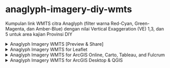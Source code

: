 # anaglyph-imagery-diy-wmts
Kumpulan link WMTS citra Anaglyph (filter warna Red-Cyan, Green-Magenta, dan Amber-Blue) dengan nilai Vertical Exaggeration (VE) 1,3, dan 5 untuk area kajian Provinsi DIY

<details>
  <summary>Anaglyph Imagery WMTS [Preview & Share]</summary><p>
  
## LANDSAT8+SRTMv.3
* Red-Cyan
1. VE1 > https://api.mapbox.com/styles/v1/rifkifau/cjdelisps3si22rmuad8lc1zx.html?fresh=true&title=true&access_token=pk.eyJ1Ijoicmlma2lmYXUiLCJhIjoiY2pkY3B4a3poMzYzbjMzcjJremE2bWs1OCJ9.J9sISIYJq9fmTI76aM4gJw#9.4/-7.872884/110.423550/0
1. VE3 > https://api.mapbox.com/styles/v1/rifkifau/cjdelkxj400av2rquff502vit.html?fresh=true&title=true&access_token=pk.eyJ1Ijoicmlma2lmYXUiLCJhIjoiY2pkY3B4a3poMzYzbjMzcjJremE2bWs1OCJ9.J9sISIYJq9fmTI76aM4gJw#9.4/-7.868193/110.477682/0
1. VE5 > https://api.mapbox.com/styles/v1/rifkifau/cjdelndts3hzr2rr2eka5te0f.html?fresh=true&title=true&access_token=pk.eyJ1Ijoicmlma2lmYXUiLCJhIjoiY2pkY3B4a3poMzYzbjMzcjJremE2bWs1OCJ9.J9sISIYJq9fmTI76aM4gJw#9.4/-7.872884/110.423550/0
* Green-Magenta
1. VE1 > https://api.mapbox.com/styles/v1/rifkifau/cjdelvgq80a502rnwew37xo4r.html?fresh=true&title=true&access_token=pk.eyJ1Ijoicmlma2lmYXUiLCJhIjoiY2pkY3B4a3poMzYzbjMzcjJremE2bWs1OCJ9.J9sISIYJq9fmTI76aM4gJw#9.4/-7.872884/110.423550/0
1. VE3 > https://api.mapbox.com/styles/v1/rifkifau/cjdelwy280a8r2smsv5ibdnj6.html?fresh=true&title=true&access_token=pk.eyJ1Ijoicmlma2lmYXUiLCJhIjoiY2pkY3B4a3poMzYzbjMzcjJremE2bWs1OCJ9.J9sISIYJq9fmTI76aM4gJw#9.4/-7.872884/110.423550/0
1. VE5 > https://api.mapbox.com/styles/v1/rifkifau/cjdelyajd0a8e2rpk2agrfdsj.html?fresh=true&title=true&access_token=pk.eyJ1Ijoicmlma2lmYXUiLCJhIjoiY2pkY3B4a3poMzYzbjMzcjJremE2bWs1OCJ9.J9sISIYJq9fmTI76aM4gJw#9.4/-7.872884/110.423550/0
* Amber-Blue
1. VE1 > https://api.mapbox.com/styles/v1/rifkifau/cjdelpcks0a132sqek8nzekae.html?fresh=true&title=true&access_token=pk.eyJ1Ijoicmlma2lmYXUiLCJhIjoiY2pkY3B4a3poMzYzbjMzcjJremE2bWs1OCJ9.J9sISIYJq9fmTI76aM4gJw#9.4/-7.872884/110.423550/0
1. VE3 > https://api.mapbox.com/styles/v1/rifkifau/cjdelqrlc1xqn2rmuiftr631c.html?fresh=true&title=true&access_token=pk.eyJ1Ijoicmlma2lmYXUiLCJhIjoiY2pkY3B4a3poMzYzbjMzcjJremE2bWs1OCJ9.J9sISIYJq9fmTI76aM4gJw#9.3/-7.898727/110.453669/0
1. VE5 > https://api.mapbox.com/styles/v1/rifkifau/cjdelso2o1xsc2rmuiatecpb7.html?fresh=true&title=true&access_token=pk.eyJ1Ijoicmlma2lmYXUiLCJhIjoiY2pkY3B4a3poMzYzbjMzcjJremE2bWs1OCJ9.J9sISIYJq9fmTI76aM4gJw#9.4/-7.872884/110.423550/0

## ASTER1T+ASTER DSM
* Red-Cyan
1. VE1 > https://api.mapbox.com/styles/v1/rifkifau/cjdem0zy60aa32rnwxi6ogkm2.html?fresh=true&title=true&access_token=pk.eyJ1Ijoicmlma2lmYXUiLCJhIjoiY2pkY3B4a3poMzYzbjMzcjJremE2bWs1OCJ9.J9sISIYJq9fmTI76aM4gJw#9.4/-7.872884/110.423550/0
1. VE3 > https://api.mapbox.com/styles/v1/rifkifau/cjdem2alo05zu2rsfcsz26b85.html?fresh=true&title=true&access_token=pk.eyJ1Ijoicmlma2lmYXUiLCJhIjoiY2pkY3B4a3poMzYzbjMzcjJremE2bWs1OCJ9.J9sISIYJq9fmTI76aM4gJw#9.4/-7.872884/110.423550/0
1. VE5 > https://api.mapbox.com/styles/v1/rifkifau/cjdem38ds060p2rsfyp284mgc.html?fresh=true&title=true&access_token=pk.eyJ1Ijoicmlma2lmYXUiLCJhIjoiY2pkY3B4a3poMzYzbjMzcjJremE2bWs1OCJ9.J9sISIYJq9fmTI76aM4gJw#9.4/-7.872884/110.423550/0
* Green-Magenta
1. VE1 > https://api.mapbox.com/styles/v1/rifkifau/cjdem5isl0ag62sqe4yqdkrij.html?fresh=true&title=true&access_token=pk.eyJ1Ijoicmlma2lmYXUiLCJhIjoiY2pkY3B4a3poMzYzbjMzcjJremE2bWs1OCJ9.J9sISIYJq9fmTI76aM4gJw#9.4/-7.872884/110.423550/0
1. VE3 > https://api.mapbox.com/styles/v1/rifkifau/cjdem6jhy4o3v2rml9tw08hgm.html?fresh=true&title=true&access_token=pk.eyJ1Ijoicmlma2lmYXUiLCJhIjoiY2pkY3B4a3poMzYzbjMzcjJremE2bWs1OCJ9.J9sISIYJq9fmTI76aM4gJw#9.4/-7.872884/110.423550/0
1. VE5 > https://api.mapbox.com/styles/v1/rifkifau/cjdem7jkkcstc2sp5icla6bwy.html?fresh=true&title=true&access_token=pk.eyJ1Ijoicmlma2lmYXUiLCJhIjoiY2pkY3B4a3poMzYzbjMzcjJremE2bWs1OCJ9.J9sISIYJq9fmTI76aM4gJw#9.4/-7.872884/110.423550/0
* Amber-Blue
1. VE1 > https://api.mapbox.com/styles/v1/rifkifau/cjdem8vmu0ai32sobsgxiqunz.html?fresh=true&title=true&access_token=pk.eyJ1Ijoicmlma2lmYXUiLCJhIjoiY2pkY3B4a3poMzYzbjMzcjJremE2bWs1OCJ9.J9sISIYJq9fmTI76aM4gJw#9.4/-7.872884/110.423550/0
1. VE3 > https://api.mapbox.com/styles/v1/rifkifau/cjdem9u1qer3q2smnb160anzw.html?fresh=true&title=true&access_token=pk.eyJ1Ijoicmlma2lmYXUiLCJhIjoiY2pkY3B4a3poMzYzbjMzcjJremE2bWs1OCJ9.J9sISIYJq9fmTI76aM4gJw#9.4/-7.872884/110.423550/0
1. VE5 > https://api.mapbox.com/styles/v1/rifkifau/cjdematv8csu32ro3j0cqr8qn.html?fresh=true&title=true&access_token=pk.eyJ1Ijoicmlma2lmYXUiLCJhIjoiY2pkY3B4a3poMzYzbjMzcjJremE2bWs1OCJ9.J9sISIYJq9fmTI76aM4gJw#9.4/-7.872884/110.423550/0

## SENTINEL2A+ALOS PALSAR
* Red-Cyan
1. ==VE1 > https://api.mapbox.com/styles/v1/rifkifau/cjdemnbniep0e2rpnuehekd91.html?fresh=true&title=true&access_token=pk.eyJ1Ijoicmlma2lmYXUiLCJhIjoiY2pkY3B4a3poMzYzbjMzcjJremE2bWs1OCJ9.J9sISIYJq9fmTI76aM4gJw#9.4/-7.872884/110.423550/0
1. VE3 > https://api.mapbox.com/styles/v1/rifkifau/cjdemp0o0epdp2tokvurwwnhv.html?fresh=true&title=true&access_token=pk.eyJ1Ijoicmlma2lmYXUiLCJhIjoiY2pkY3B4a3poMzYzbjMzcjJremE2bWs1OCJ9.J9sISIYJq9fmTI76aM4gJw#9.4/-7.872884/110.423550/0
1. VE5 > https://api.mapbox.com/styles/v1/rifkifau/cjdemrxbdep0n2smd3isz8pwe.html?fresh=true&title=true&access_token=pk.eyJ1Ijoicmlma2lmYXUiLCJhIjoiY2pkY3B4a3poMzYzbjMzcjJremE2bWs1OCJ9.J9sISIYJq9fmTI76aM4gJw#9.4/-7.872884/110.423550/0
* Green-Magenta
1. VE1 > https://api.mapbox.com/styles/v1/rifkifau/cjdemv7wcepeu2rph2icz7ey7.html?fresh=true&title=true&access_token=pk.eyJ1Ijoicmlma2lmYXUiLCJhIjoiY2pkY3B4a3poMzYzbjMzcjJremE2bWs1OCJ9.J9sISIYJq9fmTI76aM4gJw#9.4/-7.872884/110.423550/0
1. VE3 > https://api.mapbox.com/styles/v1/rifkifau/cjdemwke7ep8m2rpnj7u7xhpo.html?fresh=true&title=true&access_token=pk.eyJ1Ijoicmlma2lmYXUiLCJhIjoiY2pkY3B4a3poMzYzbjMzcjJremE2bWs1OCJ9.J9sISIYJq9fmTI76aM4gJw#9.4/-7.872884/110.423550/0
1. VE5 > https://api.mapbox.com/styles/v1/rifkifau/cjdemxx1fcx2t2spd9gzs00ei.html?fresh=true&title=true&access_token=pk.eyJ1Ijoicmlma2lmYXUiLCJhIjoiY2pkY3B4a3poMzYzbjMzcjJremE2bWs1OCJ9.J9sISIYJq9fmTI76aM4gJw#9.4/-7.872884/110.423550/0
* Amber-Blue
1. VE1 > https://api.mapbox.com/styles/v1/rifkifau/cjdf5k3lx56652rmldibip8p0.html?fresh=true&title=true&access_token=pk.eyJ1Ijoicmlma2lmYXUiLCJhIjoiY2pkY3B4a3poMzYzbjMzcjJremE2bWs1OCJ9.J9sISIYJq9fmTI76aM4gJw#9.4/-7.872884/110.423550/0
1. VE3 > https://api.mapbox.com/styles/v1/rifkifau/cjdf5l0w30sjd2smsafqb1vaf.html?fresh=true&title=true&access_token=pk.eyJ1Ijoicmlma2lmYXUiLCJhIjoiY2pkY3B4a3poMzYzbjMzcjJremE2bWs1OCJ9.J9sISIYJq9fmTI76aM4gJw#9.4/-7.872884/110.423550/0
1. VE5 > https://api.mapbox.com/styles/v1/rifkifau/cjdf5lpfj0mdp2spksbvfcfh8.html?fresh=true&title=true&access_token=pk.eyJ1Ijoicmlma2lmYXUiLCJhIjoiY2pkY3B4a3poMzYzbjMzcjJremE2bWs1OCJ9.J9sISIYJq9fmTI76aM4gJw#9.4/-7.872884/110.423550/0
</p></details>

<details>
  <summary>Anaglyph Imagery WMTS for Leaflet</summary><p>
  
## LANDSAT8+SRTMv.3
* Red-Cyan
1. VE1 
``` 
https://api.mapbox.com/styles/v1/rifkifau/cjdelisps3si22rmuad8lc1zx/tiles/256/{z}/{x}/{y}?access_token=pk.eyJ1Ijoicmlma2lmYXUiLCJhIjoiY2pkY3B4a3poMzYzbjMzcjJremE2bWs1OCJ9.J9sISIYJq9fmTI76aM4gJw
```
1. VE3 
``` 
https://api.mapbox.com/styles/v1/rifkifau/cjdelkxj400av2rquff502vit/tiles/256/{z}/{x}/{y}?access_token=pk.eyJ1Ijoicmlma2lmYXUiLCJhIjoiY2pkY3B4a3poMzYzbjMzcjJremE2bWs1OCJ9.J9sISIYJq9fmTI76aM4gJw
```
1. VE5 
``` 
https://api.mapbox.com/styles/v1/rifkifau/cjdelndts3hzr2rr2eka5te0f/tiles/256/{z}/{x}/{y}?access_token=pk.eyJ1Ijoicmlma2lmYXUiLCJhIjoiY2pkY3B4a3poMzYzbjMzcjJremE2bWs1OCJ9.J9sISIYJq9fmTI76aM4gJw
```
* Green-Magenta
1. VE1 
``` 
https://api.mapbox.com/styles/v1/rifkifau/cjdelvgq80a502rnwew37xo4r/tiles/256/{z}/{x}/{y}?access_token=pk.eyJ1Ijoicmlma2lmYXUiLCJhIjoiY2pkY3B4a3poMzYzbjMzcjJremE2bWs1OCJ9.J9sISIYJq9fmTI76aM4gJw
```
1. VE3 
``` 
https://api.mapbox.com/styles/v1/rifkifau/cjdelwy280a8r2smsv5ibdnj6/tiles/256/{z}/{x}/{y}?access_token=pk.eyJ1Ijoicmlma2lmYXUiLCJhIjoiY2pkY3B4a3poMzYzbjMzcjJremE2bWs1OCJ9.J9sISIYJq9fmTI76aM4gJw
```
1. VE5 
``` 
https://api.mapbox.com/styles/v1/rifkifau/cjdelyajd0a8e2rpk2agrfdsj/tiles/256/{z}/{x}/{y}?access_token=pk.eyJ1Ijoicmlma2lmYXUiLCJhIjoiY2pkY3B4a3poMzYzbjMzcjJremE2bWs1OCJ9.J9sISIYJq9fmTI76aM4gJw
```
* Amber-Blue
1. VE1 
``` 
https://api.mapbox.com/styles/v1/rifkifau/cjdelpcks0a132sqek8nzekae/tiles/256/{z}/{x}/{y}?access_token=pk.eyJ1Ijoicmlma2lmYXUiLCJhIjoiY2pkY3B4a3poMzYzbjMzcjJremE2bWs1OCJ9.J9sISIYJq9fmTI76aM4gJw
```
1. VE3 
``` 
https://api.mapbox.com/styles/v1/rifkifau/cjdelqrlc1xqn2rmuiftr631c/tiles/256/{z}/{x}/{y}?access_token=pk.eyJ1Ijoicmlma2lmYXUiLCJhIjoiY2pkY3B4a3poMzYzbjMzcjJremE2bWs1OCJ9.J9sISIYJq9fmTI76aM4gJw
```
1. VE5 
``` 
https://api.mapbox.com/styles/v1/rifkifau/cjdelso2o1xsc2rmuiatecpb7/tiles/256/{z}/{x}/{y}?access_token=pk.eyJ1Ijoicmlma2lmYXUiLCJhIjoiY2pkY3B4a3poMzYzbjMzcjJremE2bWs1OCJ9.J9sISIYJq9fmTI76aM4gJw
```

## ASTER1T+ASTER DSM
* Red-Cyan
1. VE1 
``` 
https://api.mapbox.com/styles/v1/rifkifau/cjdem0zy60aa32rnwxi6ogkm2/tiles/256/{z}/{x}/{y}?access_token=pk.eyJ1Ijoicmlma2lmYXUiLCJhIjoiY2pkY3B4a3poMzYzbjMzcjJremE2bWs1OCJ9.J9sISIYJq9fmTI76aM4gJw
``` 
1. VE3 
``` 
https://api.mapbox.com/styles/v1/rifkifau/cjdem2alo05zu2rsfcsz26b85/tiles/256/{z}/{x}/{y}?access_token=pk.eyJ1Ijoicmlma2lmYXUiLCJhIjoiY2pkY3B4a3poMzYzbjMzcjJremE2bWs1OCJ9.J9sISIYJq9fmTI76aM4gJw
```
1. VE5 
``` 
https://api.mapbox.com/styles/v1/rifkifau/cjdem38ds060p2rsfyp284mgc/tiles/256/{z}/{x}/{y}?access_token=pk.eyJ1Ijoicmlma2lmYXUiLCJhIjoiY2pkY3B4a3poMzYzbjMzcjJremE2bWs1OCJ9.J9sISIYJq9fmTI76aM4gJw
```
* Green-Magenta
1. VE1 
``` 
https://api.mapbox.com/styles/v1/rifkifau/cjdem5isl0ag62sqe4yqdkrij/tiles/256/{z}/{x}/{y}?access_token=pk.eyJ1Ijoicmlma2lmYXUiLCJhIjoiY2pkY3B4a3poMzYzbjMzcjJremE2bWs1OCJ9.J9sISIYJq9fmTI76aM4gJw
```
1. VE3 
``` 
https://api.mapbox.com/styles/v1/rifkifau/cjdem6jhy4o3v2rml9tw08hgm/tiles/256/{z}/{x}/{y}?access_token=pk.eyJ1Ijoicmlma2lmYXUiLCJhIjoiY2pkY3B4a3poMzYzbjMzcjJremE2bWs1OCJ9.J9sISIYJq9fmTI76aM4gJw
```
1. VE5 
``` 
https://api.mapbox.com/styles/v1/rifkifau/cjdem7jkkcstc2sp5icla6bwy/tiles/256/{z}/{x}/{y}?access_token=pk.eyJ1Ijoicmlma2lmYXUiLCJhIjoiY2pkY3B4a3poMzYzbjMzcjJremE2bWs1OCJ9.J9sISIYJq9fmTI76aM4gJw
```
* Amber-Blue
1. VE1 
``` 
https://api.mapbox.com/styles/v1/rifkifau/cjdem8vmu0ai32sobsgxiqunz/tiles/256/{z}/{x}/{y}?access_token=pk.eyJ1Ijoicmlma2lmYXUiLCJhIjoiY2pkY3B4a3poMzYzbjMzcjJremE2bWs1OCJ9.J9sISIYJq9fmTI76aM4gJw
```
1. VE3 
``` 
https://api.mapbox.com/styles/v1/rifkifau/cjdem9u1qer3q2smnb160anzw/tiles/256/{z}/{x}/{y}?access_token=pk.eyJ1Ijoicmlma2lmYXUiLCJhIjoiY2pkY3B4a3poMzYzbjMzcjJremE2bWs1OCJ9.J9sISIYJq9fmTI76aM4gJw
```
1. VE5 
```  
https://api.mapbox.com/styles/v1/rifkifau/cjdematv8csu32ro3j0cqr8qn/tiles/256/{z}/{x}/{y}?access_token=pk.eyJ1Ijoicmlma2lmYXUiLCJhIjoiY2pkY3B4a3poMzYzbjMzcjJremE2bWs1OCJ9.J9sISIYJq9fmTI76aM4gJw
```

## SENTINEL2A+ALOS PALSAR
* Red-Cyan
1. VE1 
``` 
https://api.mapbox.com/styles/v1/rifkifau/cjdemnbniep0e2rpnuehekd91/tiles/256/{z}/{x}/{y}?access_token=pk.eyJ1Ijoicmlma2lmYXUiLCJhIjoiY2pkY3B4a3poMzYzbjMzcjJremE2bWs1OCJ9.J9sISIYJq9fmTI76aM4gJw
```
1. VE3 
``` 
https://api.mapbox.com/styles/v1/rifkifau/cjdemp0o0epdp2tokvurwwnhv/tiles/256/{z}/{x}/{y}?access_token=pk.eyJ1Ijoicmlma2lmYXUiLCJhIjoiY2pkY3B4a3poMzYzbjMzcjJremE2bWs1OCJ9.J9sISIYJq9fmTI76aM4gJw
```
1. VE5 
``` 
https://api.mapbox.com/styles/v1/rifkifau/cjdemrxbdep0n2smd3isz8pwe/tiles/256/{z}/{x}/{y}?access_token=pk.eyJ1Ijoicmlma2lmYXUiLCJhIjoiY2pkY3B4a3poMzYzbjMzcjJremE2bWs1OCJ9.J9sISIYJq9fmTI76aM4gJw
```
* Green-Magenta
1. VE1 
``` 
https://api.mapbox.com/styles/v1/rifkifau/cjdemv7wcepeu2rph2icz7ey7/tiles/256/{z}/{x}/{y}?access_token=pk.eyJ1Ijoicmlma2lmYXUiLCJhIjoiY2pkY3B4a3poMzYzbjMzcjJremE2bWs1OCJ9.J9sISIYJq9fmTI76aM4gJw
```
1. VE3 
``` 
https://api.mapbox.com/styles/v1/rifkifau/cjdemwke7ep8m2rpnj7u7xhpo/tiles/256/{z}/{x}/{y}?access_token=pk.eyJ1Ijoicmlma2lmYXUiLCJhIjoiY2pkY3B4a3poMzYzbjMzcjJremE2bWs1OCJ9.J9sISIYJq9fmTI76aM4gJw
```
1. VE5 
``` 
https://api.mapbox.com/styles/v1/rifkifau/cjdemxx1fcx2t2spd9gzs00ei/tiles/256/{z}/{x}/{y}?access_token=pk.eyJ1Ijoicmlma2lmYXUiLCJhIjoiY2pkY3B4a3poMzYzbjMzcjJremE2bWs1OCJ9.J9sISIYJq9fmTI76aM4gJw
```
* Amber-Blue
1. VE1 
``` 
https://api.mapbox.com/styles/v1/rifkifau/cjdf5k3lx56652rmldibip8p0/tiles/256/{z}/{x}/{y}?access_token=pk.eyJ1Ijoicmlma2lmYXUiLCJhIjoiY2pkY3B4a3poMzYzbjMzcjJremE2bWs1OCJ9.J9sISIYJq9fmTI76aM4gJw
```
1. VE3 
``` 
https://api.mapbox.com/styles/v1/rifkifau/cjdf5l0w30sjd2smsafqb1vaf/tiles/256/{z}/{x}/{y}?access_token=pk.eyJ1Ijoicmlma2lmYXUiLCJhIjoiY2pkY3B4a3poMzYzbjMzcjJremE2bWs1OCJ9.J9sISIYJq9fmTI76aM4gJw
```
1. VE5 
``` 
https://api.mapbox.com/styles/v1/rifkifau/cjdf5lpfj0mdp2spksbvfcfh8/tiles/256/{z}/{x}/{y}?access_token=pk.eyJ1Ijoicmlma2lmYXUiLCJhIjoiY2pkY3B4a3poMzYzbjMzcjJremE2bWs1OCJ9.J9sISIYJq9fmTI76aM4gJw
```

</p></details>

<details>
  <summary>Anaglyph Imagery WMTS for ArcGIS Online, Carto, Tableau, and Fulcrum</summary><p>
  
## LANDSAT8 & SRTMv.3
* Red-Cyan
1. VE1 
``` 
https://api.mapbox.com/styles/v1/rifkifau/cjdelisps3si22rmuad8lc1zx/tiles/256/{level}/{col}/{row}@2x?access_token=pk.eyJ1Ijoicmlma2lmYXUiLCJhIjoiY2pkY3B4a3poMzYzbjMzcjJremE2bWs1OCJ9.J9sISIYJq9fmTI76aM4gJw
```
1. VE3 
``` 
https://api.mapbox.com/styles/v1/rifkifau/cjdelkxj400av2rquff502vit/tiles/256/{level}/{col}/{row}@2x?access_token=pk.eyJ1Ijoicmlma2lmYXUiLCJhIjoiY2pkY3B4a3poMzYzbjMzcjJremE2bWs1OCJ9.J9sISIYJq9fmTI76aM4gJw
```
1. VE5 
``` 
https://api.mapbox.com/styles/v1/rifkifau/cjdelndts3hzr2rr2eka5te0f/tiles/256/{level}/{col}/{row}@2x?access_token=pk.eyJ1Ijoicmlma2lmYXUiLCJhIjoiY2pkY3B4a3poMzYzbjMzcjJremE2bWs1OCJ9.J9sISIYJq9fmTI76aM4gJw
```
* Green-Magenta
1. VE1 
``` 
https://api.mapbox.com/styles/v1/rifkifau/cjdelvgq80a502rnwew37xo4r/tiles/256/{level}/{col}/{row}@2x?access_token=pk.eyJ1Ijoicmlma2lmYXUiLCJhIjoiY2pkY3B4a3poMzYzbjMzcjJremE2bWs1OCJ9.J9sISIYJq9fmTI76aM4gJw
```
1. VE3 
``` 
https://api.mapbox.com/styles/v1/rifkifau/cjdelwy280a8r2smsv5ibdnj6/tiles/256/{level}/{col}/{row}@2x?access_token=pk.eyJ1Ijoicmlma2lmYXUiLCJhIjoiY2pkY3B4a3poMzYzbjMzcjJremE2bWs1OCJ9.J9sISIYJq9fmTI76aM4gJw
```
1. VE5 
``` 
https://api.mapbox.com/styles/v1/rifkifau/cjdelyajd0a8e2rpk2agrfdsj/tiles/256/{level}/{col}/{row}@2x?access_token=pk.eyJ1Ijoicmlma2lmYXUiLCJhIjoiY2pkY3B4a3poMzYzbjMzcjJremE2bWs1OCJ9.J9sISIYJq9fmTI76aM4gJw
```
* Amber-Blue
1. VE1 
``` 
https://api.mapbox.com/styles/v1/rifkifau/cjdelpcks0a132sqek8nzekae/tiles/256/{level}/{col}/{row}@2x?access_token=pk.eyJ1Ijoicmlma2lmYXUiLCJhIjoiY2pkY3B4a3poMzYzbjMzcjJremE2bWs1OCJ9.J9sISIYJq9fmTI76aM4gJw
```
1. VE3 
``` 
https://api.mapbox.com/styles/v1/rifkifau/cjdelqrlc1xqn2rmuiftr631c/tiles/256/{level}/{col}/{row}@2x?access_token=pk.eyJ1Ijoicmlma2lmYXUiLCJhIjoiY2pkY3B4a3poMzYzbjMzcjJremE2bWs1OCJ9.J9sISIYJq9fmTI76aM4gJw
```
1. VE5 
``` 
https://api.mapbox.com/styles/v1/rifkifau/cjdelso2o1xsc2rmuiatecpb7/tiles/256/{level}/{col}/{row}@2x?access_token=pk.eyJ1Ijoicmlma2lmYXUiLCJhIjoiY2pkY3B4a3poMzYzbjMzcjJremE2bWs1OCJ9.J9sISIYJq9fmTI76aM4gJw
```

## ASTER1T & ASTER DSM
* Red-Cyan
1. VE1 
``` 
https://api.mapbox.com/styles/v1/rifkifau/cjdem0zy60aa32rnwxi6ogkm2/tiles/256/{level}/{col}/{row}@2x?access_token=pk.eyJ1Ijoicmlma2lmYXUiLCJhIjoiY2pkY3B4a3poMzYzbjMzcjJremE2bWs1OCJ9.J9sISIYJq9fmTI76aM4gJw
```
1. VE3 
```
https://api.mapbox.com/styles/v1/rifkifau/cjdem2alo05zu2rsfcsz26b85/tiles/256/{level}/{col}/{row}@2x?access_token=pk.eyJ1Ijoicmlma2lmYXUiLCJhIjoiY2pkY3B4a3poMzYzbjMzcjJremE2bWs1OCJ9.J9sISIYJq9fmTI76aM4gJw
```
1. VE5 
``` 
https://api.mapbox.com/styles/v1/rifkifau/cjdem38ds060p2rsfyp284mgc/tiles/256/{level}/{col}/{row}@2x?access_token=pk.eyJ1Ijoicmlma2lmYXUiLCJhIjoiY2pkY3B4a3poMzYzbjMzcjJremE2bWs1OCJ9.J9sISIYJq9fmTI76aM4gJw
```
* Green-Magenta
1. VE1 
``` 
https://api.mapbox.com/styles/v1/rifkifau/cjdem5isl0ag62sqe4yqdkrij/tiles/256/{level}/{col}/{row}@2x?access_token=pk.eyJ1Ijoicmlma2lmYXUiLCJhIjoiY2pkY3B4a3poMzYzbjMzcjJremE2bWs1OCJ9.J9sISIYJq9fmTI76aM4gJw
```
1. VE3 
``` 
https://api.mapbox.com/styles/v1/rifkifau/cjdem6jhy4o3v2rml9tw08hgm/tiles/256/{level}/{col}/{row}@2x?access_token=pk.eyJ1Ijoicmlma2lmYXUiLCJhIjoiY2pkY3B4a3poMzYzbjMzcjJremE2bWs1OCJ9.J9sISIYJq9fmTI76aM4gJw
```
1. VE5 
``` 
https://api.mapbox.com/styles/v1/rifkifau/cjdem7jkkcstc2sp5icla6bwy/tiles/256/{level}/{col}/{row}@2x?access_token=pk.eyJ1Ijoicmlma2lmYXUiLCJhIjoiY2pkY3B4a3poMzYzbjMzcjJremE2bWs1OCJ9.J9sISIYJq9fmTI76aM4gJw
```
* Amber-Blue
1. VE1 
``` 
https://api.mapbox.com/styles/v1/rifkifau/cjdem8vmu0ai32sobsgxiqunz/tiles/256/{level}/{col}/{row}@2x?access_token=pk.eyJ1Ijoicmlma2lmYXUiLCJhIjoiY2pkY3B4a3poMzYzbjMzcjJremE2bWs1OCJ9.J9sISIYJq9fmTI76aM4gJw
```
1. VE3 
``` 
https://api.mapbox.com/styles/v1/rifkifau/cjdem9u1qer3q2smnb160anzw/tiles/256/{level}/{col}/{row}@2x?access_token=pk.eyJ1Ijoicmlma2lmYXUiLCJhIjoiY2pkY3B4a3poMzYzbjMzcjJremE2bWs1OCJ9.J9sISIYJq9fmTI76aM4gJw
```
1. VE5 
``` 
https://api.mapbox.com/styles/v1/rifkifau/cjdematv8csu32ro3j0cqr8qn/tiles/256/{level}/{col}/{row}@2x?access_token=pk.eyJ1Ijoicmlma2lmYXUiLCJhIjoiY2pkY3B4a3poMzYzbjMzcjJremE2bWs1OCJ9.J9sISIYJq9fmTI76aM4gJw
```

## SENTINEL2A & ALOS PALSAR
* Red-Cyan
1. VE1 
``` 
https://api.mapbox.com/styles/v1/rifkifau/cjdemnbniep0e2rpnuehekd91/tiles/256/{level}/{col}/{row}@2x?access_token=pk.eyJ1Ijoicmlma2lmYXUiLCJhIjoiY2pkY3B4a3poMzYzbjMzcjJremE2bWs1OCJ9.J9sISIYJq9fmTI76aM4gJw
```
1. VE3 
``` 
https://api.mapbox.com/styles/v1/rifkifau/cjdemp0o0epdp2tokvurwwnhv/tiles/256/{level}/{col}/{row}@2x?access_token=pk.eyJ1Ijoicmlma2lmYXUiLCJhIjoiY2pkY3B4a3poMzYzbjMzcjJremE2bWs1OCJ9.J9sISIYJq9fmTI76aM4gJw
```
1. VE5 
``` 
https://api.mapbox.com/styles/v1/rifkifau/cjdemrxbdep0n2smd3isz8pwe/tiles/256/{level}/{col}/{row}@2x?access_token=pk.eyJ1Ijoicmlma2lmYXUiLCJhIjoiY2pkY3B4a3poMzYzbjMzcjJremE2bWs1OCJ9.J9sISIYJq9fmTI76aM4gJw
```
* Green-Magenta
1. VE1 
``` 
https://api.mapbox.com/styles/v1/rifkifau/cjdemv7wcepeu2rph2icz7ey7/tiles/256/{level}/{col}/{row}@2x?access_token=pk.eyJ1Ijoicmlma2lmYXUiLCJhIjoiY2pkY3B4a3poMzYzbjMzcjJremE2bWs1OCJ9.J9sISIYJq9fmTI76aM4gJw
```
1. VE3 
``` 
https://api.mapbox.com/styles/v1/rifkifau/cjdemwke7ep8m2rpnj7u7xhpo/tiles/256/{level}/{col}/{row}@2x?access_token=pk.eyJ1Ijoicmlma2lmYXUiLCJhIjoiY2pkY3B4a3poMzYzbjMzcjJremE2bWs1OCJ9.J9sISIYJq9fmTI76aM4gJw
```
1. VE5 
``` 
https://api.mapbox.com/styles/v1/rifkifau/cjdemxx1fcx2t2spd9gzs00ei/tiles/256/{level}/{col}/{row}@2x?access_token=pk.eyJ1Ijoicmlma2lmYXUiLCJhIjoiY2pkY3B4a3poMzYzbjMzcjJremE2bWs1OCJ9.J9sISIYJq9fmTI76aM4gJw
```
* Amber-Blue
1. VE1 
``` 
https://api.mapbox.com/styles/v1/rifkifau/cjdf5k3lx56652rmldibip8p0/tiles/256/{level}/{col}/{row}@2x?access_token=pk.eyJ1Ijoicmlma2lmYXUiLCJhIjoiY2pkY3B4a3poMzYzbjMzcjJremE2bWs1OCJ9.J9sISIYJq9fmTI76aM4gJw
```
1. VE3 
``` 
https://api.mapbox.com/styles/v1/rifkifau/cjdf5l0w30sjd2smsafqb1vaf/tiles/256/{level}/{col}/{row}@2x?access_token=pk.eyJ1Ijoicmlma2lmYXUiLCJhIjoiY2pkY3B4a3poMzYzbjMzcjJremE2bWs1OCJ9.J9sISIYJq9fmTI76aM4gJw
```
1. VE5 
``` 
https://api.mapbox.com/styles/v1/rifkifau/cjdf5lpfj0mdp2spksbvfcfh8/tiles/256/{level}/{col}/{row}@2x?access_token=pk.eyJ1Ijoicmlma2lmYXUiLCJhIjoiY2pkY3B4a3poMzYzbjMzcjJremE2bWs1OCJ9.J9sISIYJq9fmTI76aM4gJw
```
</p></details>

<details>
  <summary>Anaglyph Imagery WMTS for ArcGIS Desktop & QGIS</summary><p>
  
## LANDSAT8 & SRTMv.3
* Red-Cyan
1. VE1 
``` 
https://api.mapbox.com/styles/v1/rifkifau/cjdelisps3si22rmuad8lc1zx/wmts?access_token=pk.eyJ1Ijoicmlma2lmYXUiLCJhIjoiY2pkY3B4a3poMzYzbjMzcjJremE2bWs1OCJ9.J9sISIYJq9fmTI76aM4gJw
```
1. VE3 
``` 
https://api.mapbox.com/styles/v1/rifkifau/cjdelkxj400av2rquff502vit/wmts?access_token=pk.eyJ1Ijoicmlma2lmYXUiLCJhIjoiY2pkY3B4a3poMzYzbjMzcjJremE2bWs1OCJ9.J9sISIYJq9fmTI76aM4gJw
```
1. VE5 
``` 
https://api.mapbox.com/styles/v1/rifkifau/cjdelndts3hzr2rr2eka5te0f/wmts?access_token=pk.eyJ1Ijoicmlma2lmYXUiLCJhIjoiY2pkY3B4a3poMzYzbjMzcjJremE2bWs1OCJ9.J9sISIYJq9fmTI76aM4gJw
```
* Green-Magenta
1. VE1 
```
https://api.mapbox.com/styles/v1/rifkifau/cjdelvgq80a502rnwew37xo4r/wmts?access_token=pk.eyJ1Ijoicmlma2lmYXUiLCJhIjoiY2pkY3B4a3poMzYzbjMzcjJremE2bWs1OCJ9.J9sISIYJq9fmTI76aM4gJw
```
1. VE3 
``` 
https://api.mapbox.com/styles/v1/rifkifau/cjdelwy280a8r2smsv5ibdnj6/wmts?access_token=pk.eyJ1Ijoicmlma2lmYXUiLCJhIjoiY2pkY3B4a3poMzYzbjMzcjJremE2bWs1OCJ9.J9sISIYJq9fmTI76aM4gJw
```
1. VE5 
``` 
https://api.mapbox.com/styles/v1/rifkifau/cjdelyajd0a8e2rpk2agrfdsj/wmts?access_token=pk.eyJ1Ijoicmlma2lmYXUiLCJhIjoiY2pkY3B4a3poMzYzbjMzcjJremE2bWs1OCJ9.J9sISIYJq9fmTI76aM4gJw
```
* Amber-Blue
1. VE1 
``` 
https://api.mapbox.com/styles/v1/rifkifau/cjdelpcks0a132sqek8nzekae/wmts?access_token=pk.eyJ1Ijoicmlma2lmYXUiLCJhIjoiY2pkY3B4a3poMzYzbjMzcjJremE2bWs1OCJ9.J9sISIYJq9fmTI76aM4gJw
```
1. VE3 
``` 
https://api.mapbox.com/styles/v1/rifkifau/cjdelqrlc1xqn2rmuiftr631c/wmts?access_token=pk.eyJ1Ijoicmlma2lmYXUiLCJhIjoiY2pkY3B4a3poMzYzbjMzcjJremE2bWs1OCJ9.J9sISIYJq9fmTI76aM4gJw
```
1. VE5 
``` 
https://api.mapbox.com/styles/v1/rifkifau/cjdelso2o1xsc2rmuiatecpb7/wmts?access_token=pk.eyJ1Ijoicmlma2lmYXUiLCJhIjoiY2pkY3B4a3poMzYzbjMzcjJremE2bWs1OCJ9.J9sISIYJq9fmTI76aM4gJw
```

## ASTER1T & ASTER DSM
* Red-Cyan
1. VE1 
``` 
https://api.mapbox.com/styles/v1/rifkifau/cjdem0zy60aa32rnwxi6ogkm2/wmts?access_token=pk.eyJ1Ijoicmlma2lmYXUiLCJhIjoiY2pkY3B4a3poMzYzbjMzcjJremE2bWs1OCJ9.J9sISIYJq9fmTI76aM4gJw
```
1. VE3 
``` 
https://api.mapbox.com/styles/v1/rifkifau/cjdem2alo05zu2rsfcsz26b85/wmts?access_token=pk.eyJ1Ijoicmlma2lmYXUiLCJhIjoiY2pkY3B4a3poMzYzbjMzcjJremE2bWs1OCJ9.J9sISIYJq9fmTI76aM4gJw
```
1. VE5 
``` 
https://api.mapbox.com/styles/v1/rifkifau/cjdem38ds060p2rsfyp284mgc/wmts?access_token=pk.eyJ1Ijoicmlma2lmYXUiLCJhIjoiY2pkY3B4a3poMzYzbjMzcjJremE2bWs1OCJ9.J9sISIYJq9fmTI76aM4gJw
```
* Green-Magenta
1. VE1 
``` 
https://api.mapbox.com/styles/v1/rifkifau/cjdem5isl0ag62sqe4yqdkrij/wmts?access_token=pk.eyJ1Ijoicmlma2lmYXUiLCJhIjoiY2pkY3B4a3poMzYzbjMzcjJremE2bWs1OCJ9.J9sISIYJq9fmTI76aM4gJw
```
1. VE3 
``` 
https://api.mapbox.com/styles/v1/rifkifau/cjdem6jhy4o3v2rml9tw08hgm/wmts?access_token=pk.eyJ1Ijoicmlma2lmYXUiLCJhIjoiY2pkY3B4a3poMzYzbjMzcjJremE2bWs1OCJ9.J9sISIYJq9fmTI76aM4gJw
```
1. VE5 
``` 
https://api.mapbox.com/styles/v1/rifkifau/cjdem7jkkcstc2sp5icla6bwy/wmts?access_token=pk.eyJ1Ijoicmlma2lmYXUiLCJhIjoiY2pkY3B4a3poMzYzbjMzcjJremE2bWs1OCJ9.J9sISIYJq9fmTI76aM4gJw
```
* Amber-Blue
1. VE1 
``` 
https://api.mapbox.com/styles/v1/rifkifau/cjdem8vmu0ai32sobsgxiqunz/wmts?access_token=pk.eyJ1Ijoicmlma2lmYXUiLCJhIjoiY2pkY3B4a3poMzYzbjMzcjJremE2bWs1OCJ9.J9sISIYJq9fmTI76aM4gJw
```
1. VE3 
``` 
https://api.mapbox.com/styles/v1/rifkifau/cjdem9u1qer3q2smnb160anzw/wmts?access_token=pk.eyJ1Ijoicmlma2lmYXUiLCJhIjoiY2pkY3B4a3poMzYzbjMzcjJremE2bWs1OCJ9.J9sISIYJq9fmTI76aM4gJw
```
1. VE5 
``` 
https://api.mapbox.com/styles/v1/rifkifau/cjdematv8csu32ro3j0cqr8qn/wmts?access_token=pk.eyJ1Ijoicmlma2lmYXUiLCJhIjoiY2pkY3B4a3poMzYzbjMzcjJremE2bWs1OCJ9.J9sISIYJq9fmTI76aM4gJw
```

## SENTINEL2A & ALOS PALSAR
* Red-Cyan
1. VE1 
``` 
https://api.mapbox.com/styles/v1/rifkifau/cjdemnbniep0e2rpnuehekd91/wmts?access_token=pk.eyJ1Ijoicmlma2lmYXUiLCJhIjoiY2pkY3B4a3poMzYzbjMzcjJremE2bWs1OCJ9.J9sISIYJq9fmTI76aM4gJw
```
1. VE3 
``` 
https://api.mapbox.com/styles/v1/rifkifau/cjdemp0o0epdp2tokvurwwnhv/wmts?access_token=pk.eyJ1Ijoicmlma2lmYXUiLCJhIjoiY2pkY3B4a3poMzYzbjMzcjJremE2bWs1OCJ9.J9sISIYJq9fmTI76aM4gJw
```
1. VE5 
``` 
https://api.mapbox.com/styles/v1/rifkifau/cjdemrxbdep0n2smd3isz8pwe/wmts?access_token=pk.eyJ1Ijoicmlma2lmYXUiLCJhIjoiY2pkY3B4a3poMzYzbjMzcjJremE2bWs1OCJ9.J9sISIYJq9fmTI76aM4gJw
```
* Green-Magenta
1. VE1 
``` 
https://api.mapbox.com/styles/v1/rifkifau/cjdemv7wcepeu2rph2icz7ey7/wmts?access_token=pk.eyJ1Ijoicmlma2lmYXUiLCJhIjoiY2pkY3B4a3poMzYzbjMzcjJremE2bWs1OCJ9.J9sISIYJq9fmTI76aM4gJw
```
1. VE3 
``` 
https://api.mapbox.com/styles/v1/rifkifau/cjdemwke7ep8m2rpnj7u7xhpo/wmts?access_token=pk.eyJ1Ijoicmlma2lmYXUiLCJhIjoiY2pkY3B4a3poMzYzbjMzcjJremE2bWs1OCJ9.J9sISIYJq9fmTI76aM4gJw
```
1. VE5 
``` 
https://api.mapbox.com/styles/v1/rifkifau/cjdemxx1fcx2t2spd9gzs00ei/wmts?access_token=pk.eyJ1Ijoicmlma2lmYXUiLCJhIjoiY2pkY3B4a3poMzYzbjMzcjJremE2bWs1OCJ9.J9sISIYJq9fmTI76aM4gJw
```
* Amber-Blue
1. VE1 
``` 
https://api.mapbox.com/styles/v1/rifkifau/cjdf5k3lx56652rmldibip8p0/wmts?access_token=pk.eyJ1Ijoicmlma2lmYXUiLCJhIjoiY2pkY3B4a3poMzYzbjMzcjJremE2bWs1OCJ9.J9sISIYJq9fmTI76aM4gJw
```
1. VE3 
``` 
https://api.mapbox.com/styles/v1/rifkifau/cjdf5l0w30sjd2smsafqb1vaf/wmts?access_token=pk.eyJ1Ijoicmlma2lmYXUiLCJhIjoiY2pkY3B4a3poMzYzbjMzcjJremE2bWs1OCJ9.J9sISIYJq9fmTI76aM4gJw
```
1. VE5 
``` 
https://api.mapbox.com/styles/v1/rifkifau/cjdf5lpfj0mdp2spksbvfcfh8/wmts?access_token=pk.eyJ1Ijoicmlma2lmYXUiLCJhIjoiY2pkY3B4a3poMzYzbjMzcjJremE2bWs1OCJ9.J9sISIYJq9fmTI76aM4gJw
```
</p></details>
